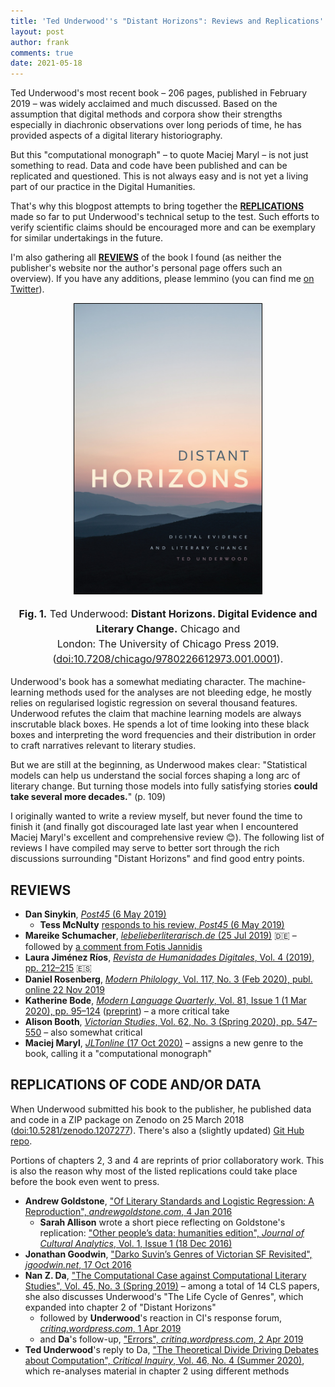 ```yaml
---
title: 'Ted Underwood''s "Distant Horizons": Reviews and Replications'
layout: post
author: frank
comments: true
date: 2021-05-18
---
```


Ted Underwood's most recent book – 206 pages, published in February 2019 – was widely acclaimed and much discussed. Based on the assumption that digital methods and corpora show their strengths especially in diachronic observations over long periods of time, he has provided aspects of a digital literary historiography.

But this "computational monograph" – to quote Maciej Maryl – is not just something to read. Data and code have been published and can be replicated and questioned. This is not always easy and is not yet a living part of our practice in the Digital Humanities.

That's why this blogpost attempts to bring together the [**REPLICATIONS**](#replications-of-code-andor-data) made so far to put Underwood's technical setup to the test. Such efforts to verify scientific claims should be encouraged more and can be exemplary for similar undertakings in the future.

I'm also gathering all [**REVIEWS**](#reviews) of the book I found (as neither the publisher's website nor the author's personal page offers such an overview). If you have any additions, please lemmino (you can find me [on Twitter](https://twitter.com/umblaetterer)).

<figure style="text-align:center;">
  <img src="/images/underwood-distant-horizons-cover.jpg" alt="Underwood, Distant Horizons, cover" style="width:300px; border: 1px solid transparent; border-color: black;}" />
</figure>
<center><p style="font-size: 16px; line-height: 24px;"><b>Fig. 1.</b> Ted Underwood: <b>Distant Horizons. Digital Evidence and Literary Change.</b> Chicago and <br />London: The University of Chicago Press 2019. (<a href="https://doi.org/10.7208/chicago/9780226612973.001.0001">doi:10.7208/chicago/9780226612973.001.0001</a>).</p></center>

Underwood's book has a somewhat mediating character. The machine-learning methods used for the analyses are not bleeding edge, he mostly relies on regularised logistic regression on several thousand features. Underwood refutes the claim that machine learning models are always inscrutable black boxes. He spends a lot of time looking into these black boxes and interpreting the word frequencies and their distribution in order to craft narratives relevant to literary studies.

But we are still at the beginning, as Underwood makes clear: "Statistical models can help us understand the social forces shaping a long arc of literary change. But turning those models into fully satisfying stories **could take several more decades.**" (p. 109)

I originally wanted to write a review myself, but never found the time to finish it (and finally got discouraged late last year when I encountered Maciej Maryl's excellent and comprehensive review 😊). The following list of reviews I have compiled may serve to better sort through the rich discussions surrounding "Distant Horizons" and find good entry points.

## REVIEWS

* **Dan Sinykin**, [*Post45* (6 May 2019)](https://post45.org/2019/05/distant-reading-and-literary-knowledge/)
  * **Tess McNulty** [responds to his review, *Post45* (6 May 2019)](https://post45.org/2019/05/seeing-double-a-response-to-dan-sinykin/)
* **Mareike Schumacher**, [*lebelieberliterarisch.de* (25 Jul 2019)](https://lebelieberliterarisch.de/ted-underwoods-distant-horizons/) 🇩🇪 – followed by [a comment from Fotis Jannidis](https://lebelieberliterarisch.de/ted-underwoods-distant-horizons/#comment-580)
* **Laura Jiménez Ríos**, [*Revista de Humanidades Digitales*, Vol. 4 (2019), pp. 212–215](https://doi.org/10.5944/rhd.vol.4.2019.24217) 🇪🇸
* **Daniel Rosenberg**, [*Modern Philology*, Vol. 117, No. 3 (Feb 2020),  publ. online 22 Nov 2019](https://doi.org/10.1086/707111)
* **Katherine Bode**, [*Modern Language Quarterly*, Vol. 81, Issue 1 (1 Mar 2020), pp. 95–124](https://doi.org/10.1215/00267929-7933102
) ([preprint](https://katherinebode.files.wordpress.com/2019/10/mlq2019_preprint.pdf)) – a more critical take
* **Alison Booth**, [*Victorian Studies*, Vol. 62, No. 3 (Spring 2020), pp. 547–550](https://muse.jhu.edu/article/771272/summary) – also somewhat critical
* **Maciej Maryl**, [*JLTonline* (17 Oct 2020)](http://www.jltonline.de/index.php/reviews/article/view/1090/2504) – assigns a new genre to the book, calling it a "computational monograph"

## REPLICATIONS OF CODE AND/OR DATA

When Underwood submitted his book to the publisher, he published data and code in a ZIP package on Zenodo on 25 March 2018 ([doi:10.5281/zenodo.1207277](https://doi.org/10.5281/zenodo.1207277)). There's also a (slightly updated) [Git Hub repo](https://github.com/tedunderwood/horizon).

Portions of chapters 2, 3 and 4 are reprints of prior collaboratory work. This is also the reason why most of the listed replications could take place before the book even went to press.

* **Andrew Goldstone**, ["Of Literary Standards and Logistic Regression: A Reproduction", *andrewgoldstone.com*, 4 Jan 2016](https://www.andrewgoldstone.com/blog/2016/01/04/standards/)
  * **Sarah Allison** wrote a short piece reflecting on Goldstone's replication: ["Other people’s data: humanities edition", *Journal of Cultural Analytics*, Vol. 1, Issue 1 (18 Dec 2016)](https://doi.org/10.22148/001c.11822)
* **Jonathan Goodwin**, ["Darko Suvin’s Genres of Victorian SF Revisited", *jgoodwin.net*, 17 Oct 2016](www.jgoodwin.net/blog/more-suvin/)
* **Nan Z. Da**, ["The Computational Case against Computational Literary Studies", Vol. 45, No. 3 (Spring 2019)](https://doi.org/10.1086/702594) – among a total of 14 CLS papers, she also discusses Underwood's "The Life Cycle of Genres", which expanded into chapter 2 of "Distant Horizons"
  * followed by **Underwood**'s reaction in CI's response forum, [*critinq.wordpress.com*, 1 Apr 2019](https://critinq.wordpress.com/2019/04/01/computational-literary-studies-participant-forum-responses-8/)
  * and **Da**'s follow-up, ["Errors", *critinq.wordpress.com*, 2 Apr 2019](https://critinq.wordpress.com/2019/04/02/computational-literary-studies-participant-forum-responses-day-2/)
* **Ted Underwood**'s reply to Da, ["The Theoretical Divide Driving Debates about Computation", *Critical Inquiry*, Vol. 46, No. 4 (Summer 2020)](https://doi.org/10.1086/709229), which re-analyses material in chapter 2 using different methods

